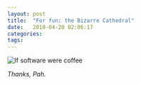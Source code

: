 ```yaml
---
layout: post
title:  "For fun: the Bizarre Cathedral"
date:   2010-04-20 02:06:17
categories: 
tags: 
---
```


![If software were
coffee]({{site.url}}/assets/article_images/2010-04-20-for-fun-the-bizarre-cathedral/coffee.jpg)

_Thanks, Pah._
